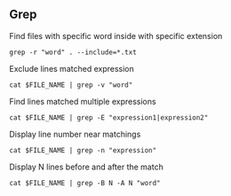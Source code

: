 ## Grep

Find files with specific word inside with specific extension
```
grep -r "word" . --include=*.txt
```

Exclude lines matched expression
```
cat $FILE_NAME | grep -v "word"
```

Find lines matched multiple expressions
```
cat $FILE_NAME | grep -E "expression1|expression2"
```

Display line number near matchings
```
cat $FILE_NAME | grep -n "expression"
```

Display N lines before and after the match
```
cat $FILE_NAME | grep -B N -A N "word"
```
